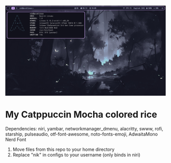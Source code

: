 ![](изображение.png)

# My Catppuccin Mocha colored rice

Dependencies: niri, yambar, networkmanager_dmenu, alacritty, swww, rofi, starship, pulseaudio, otf-font-awesome, noto-fonts-emoji, AdwaitaMono Nerd Font

1. Move files from this repo to your home directory
2. Replace "nik" in configs to your username (only binds in niri)
